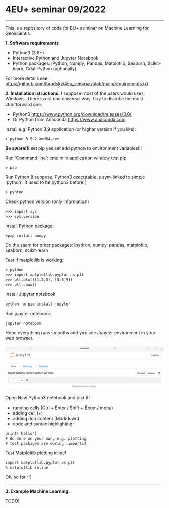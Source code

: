# 4EU+ seminar 09/2022 
---

This is a repository of code for EU+ seminar on Machine Learning for Geoscientis. 


**1. Software requirements**

  - Python3 (3.6+)
  - Interactive Python and Jupyter Notebook
  - Python packages: iPython, Numpy, Pandas, Matplotlib, Seaborn, Scikit-learn, Gdal-Python (optionally) 
  
For more details see: https://github.com/lbrodsky/4eu_seminar/blob/main/requirements.txt 

**2. Installation istructions:**
I suppose most of the users would uses Windows. There is not one universal way. I try to discribe the most straitforward one.

  - Python3 https://www.python.org/download/releases/3.0/
  - Or Python from Anaconda https://www.anaconda.com

install e.g. Python 3.9 application (or higher version if you like): 
```
> python-3.9.2-amd64.exe
```
**Be aware!!!**
set pip yes
set add python to environment variables!!!

Run 'Command line': cmd in in application window 
test pip
```
> pip
```

Run Python (I suppose, Python3 executable  is sym-linked to simple 'python'. It used to be python3 before.)
```
> pyhton
```

Check python version (only information) 
```
>>> import sys
>>> sys.version
```

Install Python package: 
```
>pip install numpy
```
Do the saem for other packages: ipython, numpy, pandas, matplotlib, seaborn, scikit-learn

Test if matplotlib is working: 
```
> python
>>> import matplotlib.pyplot as plt
>>> plt.plot([1,2,3], [3,6,9])
>>> plt.show()
```

Install Jupyter notebook

```
python -m pip install jupyter
```

Run jupyter notebook: 
```
jupyter notebook
```

Hope everything runs smooths and you see Jupyter environment in your web browser. 

![Jupyter notebook](https://github.com/lbrodsky/4eu_seminar/blob/main/figs/jupyter.png?raw=true "Jupyter notebook")

Open New Python3 notebook and test it! 

- running cells (Ctrl + Enter / Shift + Enter / menu) 
- adding cell (+) 
- adding rich content (Markdown) 
- code and syntax highlighting: 
```
print('hello') 
# do more on your own, e.g. plotting
# test packages are woring (imports) 
```

Test Matplotlib plotting inline! 
```
import matplotlib.pyplot as plt
% matplotlib inline
```

Ok, so far :-) 

----

**3. Example Machine Learning:**

TODO! 

